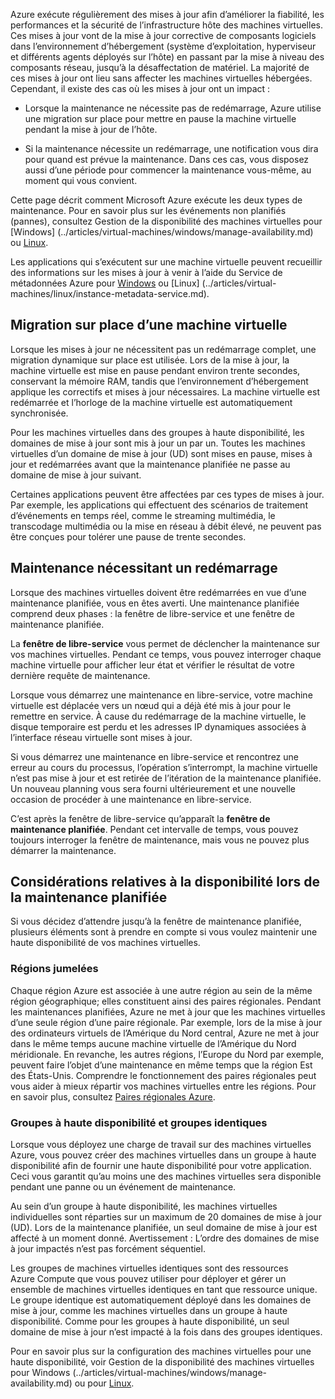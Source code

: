 Azure exécute régulièrement des mises à jour afin d’améliorer la fiabilité, les performances et la sécurité de l’infrastructure hôte des machines virtuelles. Ces mises à jour vont de la mise à jour corrective de composants logiciels dans l’environnement d’hébergement (système d’exploitation, hyperviseur et différents agents déployés sur l’hôte) en passant par la mise à niveau des composants réseau, jusqu’à la désaffectation de matériel. La majorité de ces mises à jour ont lieu sans affecter les machines virtuelles hébergées. Cependant, il existe des cas où les mises à jour ont un impact :

- Lorsque la maintenance ne nécessite pas de redémarrage, Azure utilise une migration sur place pour mettre en pause la machine virtuelle pendant la mise à jour de l’hôte.

- Si la maintenance nécessite un redémarrage, une notification vous dira pour quand est prévue la maintenance. Dans ces cas, vous disposez aussi d’une période pour commencer la maintenance vous-même, au moment qui vous convient.

Cette page décrit comment Microsoft Azure exécute les deux types de maintenance. Pour en savoir plus sur les événements non planifiés (pannes), consultez Gestion de la disponibilité des machines virtuelles pour [Windows] (../articles/virtual-machines/windows/manage-availability.md) ou [Linux](../articles/virtual-machines/linux/manage-availability.md).

Les applications qui s’exécutent sur une machine virtuelle peuvent recueillir des informations sur les mises à jour à venir à l’aide du Service de métadonnées Azure pour [Windows](../articles/virtual-machines/windows/instance-metadata-service.md) ou [Linux] (../articles/virtual-machines/linux/instance-metadata-service.md).

## <a name="in-place-vm-migration"></a>Migration sur place d’une machine virtuelle

Lorsque les mises à jour ne nécessitent pas un redémarrage complet, une migration dynamique sur place est utilisée. Lors de la mise à jour, la machine virtuelle est mise en pause pendant environ trente secondes, conservant la mémoire RAM, tandis que l’environnement d’hébergement applique les correctifs et mises à jour nécessaires. La machine virtuelle est redémarrée et l’horloge de la machine virtuelle est automatiquement synchronisée.

Pour les machines virtuelles dans des groupes à haute disponibilité, les domaines de mise à jour sont mis à jour un par un. Toutes les machines virtuelles d’un domaine de mise à jour (UD) sont mises en pause, mises à jour et redémarrées avant que la maintenance planifiée ne passe au domaine de mise à jour suivant.

Certaines applications peuvent être affectées par ces types de mises à jour. Par exemple, les applications qui effectuent des scénarios de traitement d’événements en temps réel, comme le streaming multimédia, le transcodage multimédia ou la mise en réseau à débit élevé, ne peuvent pas être conçues pour tolérer une pause de trente secondes. <!-- sooooo, what should they do? --> 


## <a name="maintenance-requiring-a-reboot"></a>Maintenance nécessitant un redémarrage

Lorsque des machines virtuelles doivent être redémarrées en vue d’une maintenance planifiée, vous en êtes averti. Une maintenance planifiée comprend deux phases : la fenêtre de libre-service et une fenêtre de maintenance planifiée.

La **fenêtre de libre-service** vous permet de déclencher la maintenance sur vos machines virtuelles. Pendant ce temps, vous pouvez interroger chaque machine virtuelle pour afficher leur état et vérifier le résultat de votre dernière requête de maintenance.

Lorsque vous démarrez une maintenance en libre-service, votre machine virtuelle est déplacée vers un nœud qui a déjà été mis à jour pour le remettre en service. À cause du redémarrage de la machine virtuelle, le disque temporaire est perdu et les adresses IP dynamiques associées à l’interface réseau virtuelle sont mises à jour.

Si vous démarrez une maintenance en libre-service et rencontrez une erreur au cours du processus, l’opération s’interrompt, la machine virtuelle n’est pas mise à jour et est retirée de l’itération de la maintenance planifiée. Un nouveau planning vous sera fourni ultérieurement et une nouvelle occasion de procéder à une maintenance en libre-service. 

C’est après la fenêtre de libre-service qu’apparaît la **fenêtre de maintenance planifiée**. Pendant cet intervalle de temps, vous pouvez toujours interroger la fenêtre de maintenance, mais vous ne pouvez plus démarrer la maintenance.

## <a name="availability-considerations-during-planned-maintenance"></a>Considérations relatives à la disponibilité lors de la maintenance planifiée 

Si vous décidez d’attendre jusqu’à la fenêtre de maintenance planifiée, plusieurs éléments sont à prendre en compte si vous voulez maintenir une haute disponibilité de vos machines virtuelles. 

### <a name="paired-regions"></a>Régions jumelées

Chaque région Azure est associée à une autre région au sein de la même région géographique; elles constituent ainsi des paires régionales. Pendant les maintenances planifiées, Azure ne met à jour que les machines virtuelles d’une seule région d’une paire régionale. Par exemple, lors de la mise à jour des ordinateurs virtuels de l’Amérique du Nord central, Azure ne met à jour dans le même temps aucune machine virtuelle de l’Amérique du Nord méridionale. En revanche, les autres régions, l’Europe du Nord par exemple, peuvent faire l’objet d’une maintenance en même temps que la région Est des États-Unis. Comprendre le fonctionnement des paires régionales peut vous aider à mieux répartir vos machines virtuelles entre les régions. Pour en savoir plus, consultez [Paires régionales Azure](https://docs.microsoft.com/azure/best-practices-availability-paired-regions).

### <a name="availability-sets-and-scale-sets"></a>Groupes à haute disponibilité et groupes identiques

Lorsque vous déployez une charge de travail sur des machines virtuelles Azure, vous pouvez créer des machines virtuelles dans un groupe à haute disponibilité afin de fournir une haute disponibilité pour votre application. Ceci vous garantit qu’au moins une des machines virtuelles sera disponible pendant une panne ou un événement de maintenance.

Au sein d’un groupe à haute disponibilité, les machines virtuelles individuelles sont réparties sur un maximum de 20 domaines de mise à jour (UD). Lors de la maintenance planifiée, un seul domaine de mise à jour est affecté à un moment donné. Avertissement : L’ordre des domaines de mise à jour impactés n’est pas forcément séquentiel. 

Les groupes de machines virtuelles identiques sont des ressources Azure Compute que vous pouvez utiliser pour déployer et gérer un ensemble de machines virtuelles identiques en tant que ressource unique. Le groupe identique est automatiquement déployé dans les domaines de mise à jour, comme les machines virtuelles dans un groupe à haute disponibilité. Comme pour les groupes à haute disponibilité, un seul domaine de mise à jour n’est impacté à la fois dans des groupes identiques.

Pour en savoir plus sur la configuration des machines virtuelles pour une haute disponibilité, voir Gestion de la disponibilité des machines virtuelles pour Windows (../articles/virtual-machines/windows/manage-availability.md) ou pour [Linux](../articles/virtual-machines/linux/manage-availability.md).